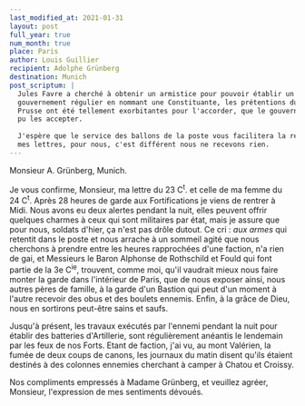```yaml
---
last_modified_at: 2021-01-31
layout: post
full_year: true
num_month: true
place: Paris
author: Louis Guillier
recipient: Adolphe Grünberg
destination: Munich
post_scriptum: |
  Jules Favre a cherché à obtenir un armistice pour pouvoir établir un
  gouvernement régulier en nommant une Constituante, les prétentions du Roi de
  Prusse ont été tellement exorbitantes pour l'accorder, que le gouvernement n'a
  pu les accepter.
  
  J'espère que le service des ballons de la poste vous facilitera la réception de
  mes lettres, pour nous, c'est différent nous ne recevons rien.
---
```


Monsieur A. Grünberg, Munich.

Je vous confirme, Monsieur, ma lettre du 23 C<sup>t</sup>. et celle de ma femme du 24 C<sup>t</sup>.
Après 28 heures de garde aux Fortifications je viens de rentrer à Midi. Nous
avons eu deux alertes pendant la nuit, elles peuvent offrir quelques charmes
à ceux qui sont militaires par état, mais je assure que pour nous, soldats
d'hier, ça n'est pas drôle dutout. Ce cri : _aux armes_ qui retentit dans
le poste et nous arrache à un sommeil agité que nous cherchons à prendre entre
les heures rapprochées d'une faction, n'a rien de gai, et Messieurs le Baron
Alphonse de Rothschild et Fould qui font partie de la 3e C<sup>ie</sup>, trouvent, comme
moi, qu'il vaudrait mieux nous faire monter la garde dans l'intérieur de Paris,
que de nous exposer ainsi, nous autres pères de famille, à la garde d'un
Bastion qui peut d'un moment à l'autre recevoir des obus et des boulets
ennemis. Enfin, à la grâce de Dieu, nous en sortirons peut-être sains et saufs.

Jusqu'à présent, les travaux exécutés par l'ennemi pendant la nuit pour
établir des batteries d'Artillerie, sont régulièrement anéantis le lendemain
par les feux de nos Forts. Etant de faction, j'ai vu, au mont Valérien, la
fumée de deux coups de canons, les journaux du matin disent qu'ils étaient
destinés à des colonnes ennemies cherchant à camper à Chatou et Croissy.

Nos compliments empressés à Madame Grünberg, et veuillez agréer, Monsieur,
l'expression de mes sentiments dévoués.
